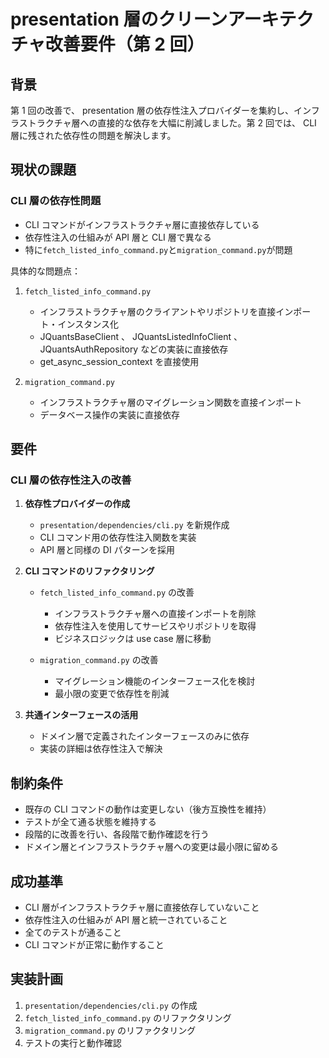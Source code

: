 # presentation 層のクリーンアーキテクチャ改善要件（第 2 回）

## 背景

第 1 回の改善で、 presentation 層の依存性注入プロバイダーを集約し、インフラストラクチャ層への直接的な依存を大幅に削減しました。第 2 回では、 CLI 層に残された依存性の問題を解決します。

## 現状の課題

### CLI 層の依存性問題
- CLI コマンドがインフラストラクチャ層に直接依存している
- 依存性注入の仕組みが API 層と CLI 層で異なる
- 特に`fetch_listed_info_command.py`と`migration_command.py`が問題

具体的な問題点：
1. `fetch_listed_info_command.py`
   - インフラストラクチャ層のクライアントやリポジトリを直接インポート・インスタンス化
   - JQuantsBaseClient 、 JQuantsListedInfoClient 、 JQuantsAuthRepository などの実装に直接依存
   - get_async_session_context を直接使用

2. `migration_command.py`
   - インフラストラクチャ層のマイグレーション関数を直接インポート
   - データベース操作の実装に直接依存

## 要件

### CLI 層の依存性注入の改善
1. **依存性プロバイダーの作成**
   - `presentation/dependencies/cli.py` を新規作成
   - CLI コマンド用の依存性注入関数を実装
   - API 層と同様の DI パターンを採用

2. **CLI コマンドのリファクタリング**
   - `fetch_listed_info_command.py` の改善
     - インフラストラクチャ層への直接インポートを削除
     - 依存性注入を使用してサービスやリポジトリを取得
     - ビジネスロジックは use case 層に移動
   
   - `migration_command.py` の改善
     - マイグレーション機能のインターフェース化を検討
     - 最小限の変更で依存性を削減

3. **共通インターフェースの活用**
   - ドメイン層で定義されたインターフェースのみに依存
   - 実装の詳細は依存性注入で解決

## 制約条件

- 既存の CLI コマンドの動作は変更しない（後方互換性を維持）
- テストが全て通る状態を維持する
- 段階的に改善を行い、各段階で動作確認を行う
- ドメイン層とインフラストラクチャ層への変更は最小限に留める

## 成功基準

- CLI 層がインフラストラクチャ層に直接依存していないこと
- 依存性注入の仕組みが API 層と統一されていること
- 全てのテストが通ること
- CLI コマンドが正常に動作すること

## 実装計画

1. `presentation/dependencies/cli.py` の作成
2. `fetch_listed_info_command.py` のリファクタリング
3. `migration_command.py` のリファクタリング
4. テストの実行と動作確認